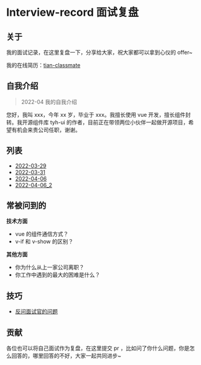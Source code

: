 # Interview-record 面试复盘

## 关于

我的面试记录，在这里复盘一下，分享给大家，祝大家都可以拿到心仪的 offer~

我的在线简历：[tian-classmate](https://github.com/Tyh2001/tian-classmate)

## 自我介绍

> 2022-04 我的自我介绍

您好，我叫 xxx，今年 xx 岁，毕业于 xxx。我擅长使用 vue 开发，擅长组件封转。我开源组件库 tyh-ui 的作者，目前正在带领两位小伙伴一起做开源项目，希望有机会来贵公司任职，谢谢。

## 列表

- [2022-03-29](https://github.com/Tyh2001/Interview-record/blob/master/2022-03-29.md)
- [2022-03-31](https://github.com/Tyh2001/Interview-record/blob/master/2022-03-31.md)
- [2022-04-06](https://github.com/Tyh2001/Interview-record/blob/master/2022-04-06.md)
- [2022-04-06_2](https://github.com/Tyh2001/Interview-record/blob/master/2022-04-06_2.md)

## 常被问到的

**技术方面**

- vue 的组件通信方式？
- v-if 和 v-show 的区别？

**其他方面**

- 你为什么从上一家公司离职？
- 你工作中遇到的最大的困难是什么？

## 技巧

- [反问面试官的问题](https://github.com/Tyh2001/Interview-record/blob/master/src/skill-1.md)

## 贡献

各位也可以将自己面试作为复盘，在这里提交 pr ，比如问了你什么问题，你是怎么回答的，哪里回答的不好，大家一起共同进步~
